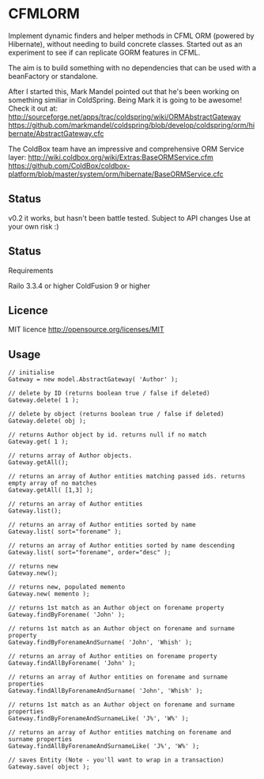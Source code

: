 CFMLORM
======================================================================

Implement dynamic finders and helper methods in CFML ORM (powered by Hibernate), without needing to build concrete classes. 
Started out as an experiment to see if can replicate GORM features in CFML. 

The aim is to build something with no dependencies that can be used with a beanFactory or standalone.

After I started this, Mark Mandel pointed out that he's been working on something similiar in ColdSpring. Being Mark it is going to be awesome! Check it out at:
http://sourceforge.net/apps/trac/coldspring/wiki/ORMAbstractGateway
https://github.com/markmandel/coldspring/blob/develop/coldspring/orm/hibernate/AbstractGateway.cfc

The ColdBox team have an impressive and comprehensive ORM Service layer:
http://wiki.coldbox.org/wiki/Extras:BaseORMService.cfm
https://github.com/ColdBox/coldbox-platform/blob/master/system/orm/hibernate/BaseORMService.cfc

Status
----------------------------------------------------------------------

v0.2
	it works, but hasn't been battle tested. Subject to API changes 
	Use at your own risk :)

Status
----------------------------------------------------------------------

Requirements

Railo 3.3.4 or higher
ColdFusion 9 or higher

Licence
----------------------------------------------------------------------

MIT licence
http://opensource.org/licenses/MIT

Usage
----------------------------------------------------------------------

	// initialise
	Gateway = new model.AbstractGateway( 'Author' );
	
	// delete by ID (returns boolean true / false if deleted)
	Gateway.delete( 1 );
	
	// delete by object (returns boolean true / false if deleted)
	Gateway.delete( obj );
	
	// returns Author object by id. returns null if no match
	Gateway.get( 1 );
	
	// returns array of Author objects. 
	Gateway.getAll();
	
	// returns an array of Author entities matching passed ids. returns empty array of no matches
	Gateway.getAll( [1,3] );

	// returns an array of Author entities
	Gateway.list();
	
	// returns an array of Author entities sorted by name
	Gateway.list( sort="forename" );
	
	// returns an array of Author entities sorted by name descending
	Gateway.list( sort="forename", order="desc" );
	
	// returns new
	Gateway.new();
	
	// returns new, populated memento
	Gateway.new( memento );

	// returns 1st match as an Author object on forename property
	Gateway.findByForename( 'John' );
	
	// returns 1st match as an Author object on forename and surname property
	Gateway.findByForenameAndSurname( 'John', 'Whish' );
	
	// returns an array of Author entities on forename property
	Gateway.findAllByForename( 'John' );
	
	// returns an array of Author entities on forename and surname properties
	Gateway.findAllByForenameAndSurname( 'John', 'Whish' );
	
	// returns 1st match as an Author object on forename and surname properties
	Gateway.findByForenameAndSurnameLike( 'J%', 'W%' );
	
	// returns an array of Author entities matching on forename and surname properties
	Gateway.findAllByForenameAndSurnameLike( 'J%', 'W%' );
	
	// saves Entity (Note - you'll want to wrap in a transaction)
	Gateway.save( object );

